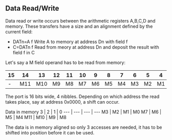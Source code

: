 Data Read/Write
---------------

Data read or write occurs between the arithmetic registers A,B,C,D and memory. These
transfers have a size and an alignment defined by the current field:

- DATn=A f      Write A to memory at address Dn with field f
- C=DATn f      Read from meory at address Dn and deposit the result with field f in C

Let's say a M field operand has to be read from memory:

15 | 14 | 13 | 12 | 11 | 10 | 9 | 8 | 7 | 6 | 5 | 4 | 3 | 2 | 1 | 0
--- | --- | --- | --- | --- | --- | --- | --- | --- | --- | --- | --- | --- | --- | --- | ---
- | M11 | M10 | M9 | M8 | M7 | M6 | M5 | M4 | M3 | M2 | M1 | M0| - | - | - 


The port is 16 bits wide, 4 nibbles. Depending on which address the read takes place, 
say at address 0x0000, a shift can occur.

Data in memory
3 | 2 | 1 | 0
--- | --- | --- | ---
M3 | M2 | M1 | M0
M7 | M6 | M5 | M4
M11 | M10 | M9 | M8

The data is in memory aligned so only 3 accesses are needed, it has to be shifted
into position before it can be used.


